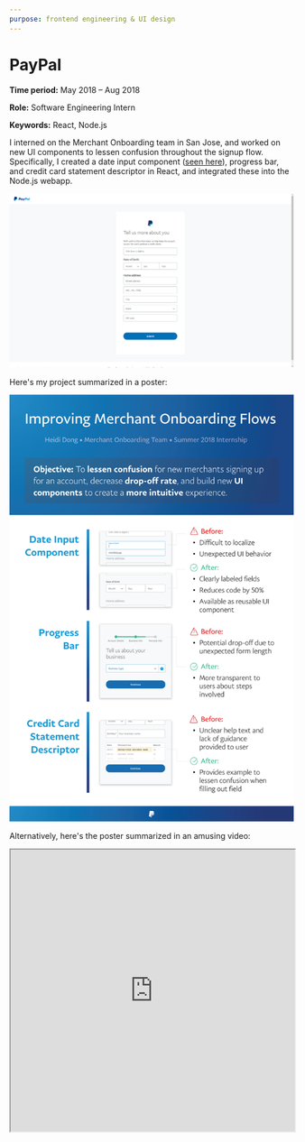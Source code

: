 ```yaml
---
purpose: frontend engineering & UI design
---
```


# PayPal

**Time period:** May 2018 –  Aug 2018

**Role:** Software Engineering Intern

**Keywords:** React, Node.js

I interned on the Merchant Onboarding team in San Jose, and worked on new UI components to lessen confusion throughout the signup flow. Specifically, I created a date input component ([seen here](https://www.paypal.com/bizsignup/#/personalInfo)), progress bar, and credit card statement descriptor in React, and integrated these into the Node.js webapp.

![screenshot](screenshot.png)

Here's my project summarized in a poster:

![poster](poster.png)


Alternatively, here's the poster summarized in an amusing video:

<iframe src="https://drive.google.com/file/d/1UdKzEZ_9JpF2civrumDQqvds7BUP4Xt-/preview" style="width: 100%; height: 500px;"></iframe>
